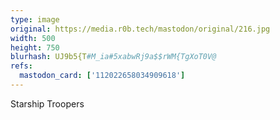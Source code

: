 ```yaml
---
type: image
original: https://media.r0b.tech/mastodon/original/216.jpg
width: 500
height: 750
blurhash: UJ9b5{T#M_ia#5xabwRj9a$$rWM{TgXoT0V@
refs:
  mastodon_card: ['112022658034909618']
---
```


Starship Troopers
